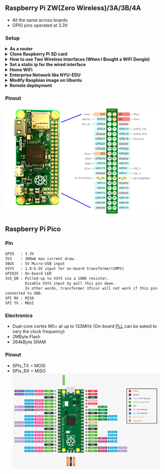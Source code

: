 ## Raspberry Pi ZW(Zero Wireless)/3A/3B/4A
* All the same across boards</br>
* GPIO pins operated at 3.3V
### Setup 

<details> 
         
  <summary> <b> As a router </b> </summary>
  
  ```
  echo "1" | sudo tee /proc/sys/net/ipv4/ip_forward
  sudo ip addr add 192.168.3.3/24 dev eth0
  sudo ip link set eth0 down
  sudo ip link set eth0 up 
  sudo iptables -t nat -A POSTROUTING -s 192.168.3.0/24 -o wlan0 -j MASQUERADE 
  ```
</details>  

<details> 
         
  <summary> <b> Clone Raspberry Pi SD card </b> </summary>
  
  ```
  dd if=/dev/sdx | pv | gzip > piOS.img.gz 
  gzip -dc piOS.img.gz | dd of=/dev/sdx
  eject /dev/sdx
  ```
</details>  

<details> 
         
  <summary> <b> How to use Two Wireless Interfaces (When I Bought a WiFi Dongle) </b> </summary>
  
  * I bought a pi-compatible WiFi dongle but how to use it?
  * wpa_supplicant ? Not so easy.
  * We will prepare two config files
  ```
  tee /etc/wpa_supplicant/wpa_supplicant.0.conf << EOF > /dev/null 
  ctrl_interface=DIR=/var/run/wpa_supplicant GROUP=netdev
  country=US
  update_config=1
  network={
      ssid="oneWiFi"
      psk="password"
      key_mgmt=WPA-PSK
  }
  EOF
  ```
  ```
  tee /etc/wpa_supplicant/wpa_supplicant.1.conf << EOF > /dev/null 
  ctrl_interface=DIR=/var/run/wpa_supplicant GROUP=netdev
  country=US
  update_config=1
  network={
      ssid="anotherWiFi"
      psk="password"
      key_mgmt=WPA-PSK
  }
  EOF
  ```
  ```
  tee /etc/network/interfaces.d/wlan << EOF > /dev/null  
  auto lo wlan0 wlan1
  iface lo inet loopback
  
  iface wlan0 inet manual
      pre-up wpa_supplicant -B -Dwext -i wlan0 -c /etc/wpa_supplicant/wpa_supplicant.0.conf
      post-down killall -q wpa_supplicant
  
  iface wlan1 inet manual
      pre-up wpa_supplicant -B -Dwext -i wlan1 -c /etc/wpa_supplicant/wpa_supplicant.1.conf
      post-down killall -q wpa_supplicant
  EOF
  ```
</details>  

<details> 
         
  <summary> <b> Set a static ip for the wired interface </b> </summary>
    
  ```
  cat << EOF >> /etc/dhcpcd.conf # This is config file for dhcp client 
  interface eth0
  static ip_address=192.168.3.3/24
  static routers=192.168.3.0
  EOF
  ```
</details>  
   
  <details> 
   
  <summary> <b> Home WiFi </b> </summary>
         
1. Download the Operating System "[Raspbian](https://downloads.raspberrypi.org/raspbian_latest)" 
2.  Write the img or iso of Raspbian to an empty 8GB+ Micro SD card. 
     * On Windows: https://rufus.ie/ 
     * Using dd in Linux: 
```
  umount /dev/sda1 # umount TF card
  dd bs=4M if=2018-11-13-raspbian-stretch.img of=/dev/sdX conv=fsync
```
3. A new partition named "Boot" appeared after the Raspbian was written to the Micro SD card. 
4. Configure SSH and WIFI so the SBC (single-board computer) could be accessed remotely few minites after booting up. 
    * Create an empty file named "ssh" in boot partition
    * Create a file named "wpa_supplicant.conf" and the content should be like
```shell
  ctrl_interface=DIR=/var/run/wpa_supplicant GROUP=netdev
  network={
      ssid="YOUR_SSID"
      psk="YOUR_WIFI_PASSWORD"
      key_mgmt=WPA-PSK
  }
``` 
  Caution: The 'NewLine Character' in wpa_supplicant.conf should follow Unix convention. 
</details> 
         
  <details>
  <summary> <b> Enterprise Network like NYU-EDU </b></summary>
           
Thanks to [Baris Unver](https://www.bunver.com/connecting-raspberry-pi-to-wpa2-enterprise-wireless-network/)<br>
I have the access to NYU Wireless service, which is protected by the wpa-enterprise protocol. Here is how I configure my Raspberry Pi. <br>
Edit the /etc/wpa_supplicant/wpa_supplicant.conf and add a new network configuration <br>
```shell
ctrl_interface=DIR=/var/run/wpa_supplicant GROUP=netdev
update_config=1
country=US

network={
    ssid="nyu-legacy"
    scan_ssid=1
    key_mgmt=WPA-EAP
    group=CCMP TKIP
    eap=PEAP
    identity="NYUNetID"
    password="NetID_Password"
    phase1="peapver=0"
    phase2="MSCHAPV2"
}
```
Then create a new file as /etc/network/interfaces.d/nyu, whose content is:<br>
```shell
auto lo
iface lo inet loopback
iface eth0 inet manual

allow-hotplug wlan0
iface wlan0 inet manual
    pre-up wpa_supplicant -B -Dwext -i wlan0 -c /etc/wpa_supplicant/wpa_supplicant.conf
    post-down killall -q wpa_supplicant
``` 
</details> 

  <details>
  <summary> <b> Modify Raspbian image on Ubuntu    </b></summary>
  
  * Download a Raspbian OS image
  ```
  unzip 2021-05-07-raspios-buster-armhf-lite.zip 
  ```  
  * Get offset 
    * startsector of boot partition begins at 8192
    * offset is 8192 * 512 byte/sector
  ```
  $ fdisk -l 2021-05-07-raspios-buster-armhf.img
  Disk 2021-05-07-raspios-buster-armhf.img: 3.72 GiB, 3980394496 bytes, 7774208 sectors
  Units: sectors of 1 * 512 = 512 bytes
  Sector size (logical/physical): 512 bytes / 512 bytes
  I/O size (minimum/optimal): 512 bytes / 512 bytes
  Disklabel type: dos
  Disk identifier: 0xf4481065
  
  Device                               Boot  Start     End Sectors  Size Id Type
  2021-05-07-raspios-buster-armhf.img1        8192  532479  524288  256M  c W95 FAT32 (LBA)
  2021-05-07-raspios-buster-armhf.img2      532480 7774207 7241728  3.5G 83 Linux 
  ```
  * Mount boot partition (First partition is FAT32 and it support uid when mount)
  ```
  mkdir /tmp/raspbian_os_boot
  sudo mount -o offset=$((8192*512)),umask=0002,uid=$UID 2021-05-07-raspios-buster-armhf-lite.img  /tmp/raspbian_os_boot 
  ```
  * Add / Change files 
  ```
  touch        /tmp/raspbian_os_boot/ssh                  # Enable ssh server at first boot    
  cat << EOF > /tmp/raspbian_os_boot/wpa_supplicant.conf  # Join WiFi network
  ctrl_interface=DIR=/var/run/wpa_supplicant GROUP=netdev
  country=US
  update_config=1
  network={
      ssid="YOUR_SSID"
      psk="YOUR_WIFI_PASSWORD"
      key_mgmt=WPA-PSK
  }
  EOF
  umount /tmp/raspbian_os_boot
  ```
  * Mount system partition (Second partition is EXT4 format)
  ```
  mkdir /tmp/raspbian_os_sys
  sudo mount -o offset=$((532480*512)) 2021-05-07-raspios-buster-armhf-lite.img /tmp/raspbian_os_sys/
  mkdir -p                                        /tmp/raspbian_os_sys/home/pi/.ssh
  ssh-keygen -t rsa -b 4096 -N '' -C '' -f        /tmp/raspbian_os_sys/home/pi/.ssh/id_rsa
  cp /tmp/raspbian_os_sys/home/pi/.ssh/id_rsa.pub /tmp/raspbian_os_sys/home/pi/.ssh/authorized_keys
  chown -R 1000:1000                              /tmp/raspbian_os_sys/home/pi/.ssh/
  umount                                          /tmp/raspbian_os_sys/
  ```
  * Umount then the modified image can be write to SD card. 
</details>
 
  <details>
  <summary> <b> Remote deployment </b></summary>
  
  * Modify a Raspbian OS image so after written to sd card:
    * It starts a SSH server
    * It connects to a remote wireless network
    * It sshs to a jump host
    * We log into the SSH server via jump host 
  * How to  
    * Create a ssh file in /boot partition
    * Create a wpa_supplicant.conf file in /boot partition
    * Create ssh key pair for the Raspbian image
    * Add a cron job 
</details> 

### Pinout
<img src="Raspberry_Pi_Pinout.png"></img>
## Raspberry Pi Pico
### Pin
```
GPIO   : 3.3V
3V3    : 300mA max current draw.
VBUS   : 5V Micro-USB input
VSYS   : 1.8~5.5V input for on-board transformer(SMPS)
GPIO25 : On-board LED
3V3_EN : Pulled-up to VSYS via a 100K resistor.
         Disable VSYS input by pull this pin down.
         In other words, transformer (Pico) will not work if this pin connected to GND.
SPI RX : MISO
SPI TX : MOSI
```
### Electronics
* Dual-core cortex M0+ at up to 133MHz (On-board [PLL](https://www.embedded.com/demystifying-phase-locked-loops/) can be asked to vary the clock frequency)
* 2MByte Flash
* 264kByte SRAM
### Pinout
* SPIx_TX = MOSI
* SPIx_RX = MISO
<img src="Pico_Pinout.png"></img>
